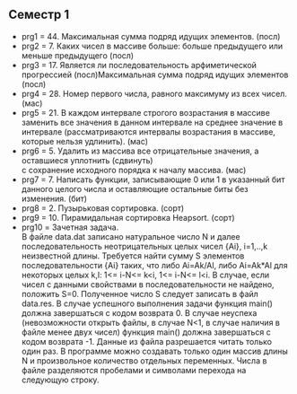 ## Семестр 1
- prg1 = 44. Максимальная сумма подряд идущих элементов. (посл)
- prg2 = 7. Каких чисел в массиве больше: больше предыдущего или меньше предыдущего (посл)
- prg3 = 17. Является ли последовательность арфиметической прогрессией (посл)Максимальная сумма подряд идущих элементов (посл)
- prg4 = 28. Номер первого числа, равного максимуму из всех чисел. (мас)
- prg5 = 21. В каждом интервале строгого возрастания в массиве заменить все значения
в данном интервале на среднее значение в интервале (рассматриваются интервалы
возрастания в массиве, которые нельзя удлинить). (мас)
- prg6 = 5. Удалить из массива все отрицательные значения, а оставшиеся уплотнить (сдвинуть)  
с сохранение исходного порядка к началу массива. (мас)
- prg7 = 7. Написать функции, записывающие 0 или 1 в указанный бит данного целого числа
и оставляющие остальные биты без изменения. (бит)
- prg8 = 2. Пузырьковая сортировка. (сорт)
- prg9 = 10. Пирамидальная сортировка Heapsort. (сорт)
- prg10 = Зачетная задача.  
В файле data.dat записано натуральное число N и далее последовательность 
неотрицательных целых чисел {Ai}, i=1,..,k неизвестной длины.
Требуется найти сумму S элементов последовательности {Ai} таких, что 
либо Ai=Ak/Al, либо Ai=Ak*Al 
для некоторых целых k,l: 1<= i-N<= k<i, 1<= i-N<= l<i. 
В случае, если чисел с данными свойствами в  последовательности 
не найдено, положить S=0.
Полученное число S следует записать в файл data.res.
В случае успешного выполнения задачи функция main() должна завершаться 
с кодом возврата 0. В случае неуспеха 
(невозможности открыть файлы, в случае N<1, в случае наличия в файле 
менее двух чисел) функция main() должна завершаться с кодом возврата -1.
Данные из файла разрешается читать только один раз. В программе можно 
создавать только один массив длины N и произвольное количество 
отдельных переменных. Числа в файле разделяются пробелами и символами 
перехода на следующую строку.
